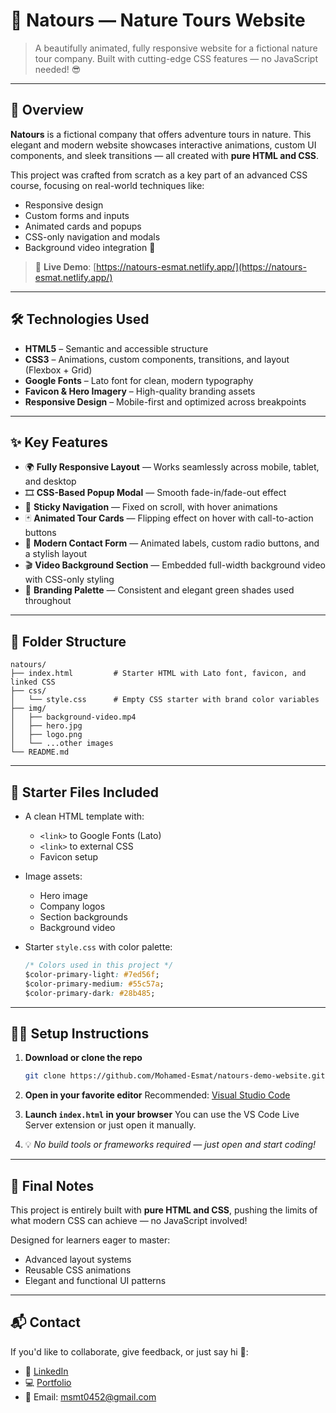 # 🌿 Natours — Nature Tours Website

> A beautifully animated, fully responsive website for a fictional nature tour company.
> Built with cutting-edge CSS features — no JavaScript needed! 😎

---

## 📌 Overview

**Natours** is a fictional company that offers adventure tours in nature. This elegant and modern website showcases interactive animations, custom UI components, and sleek transitions — all created with **pure HTML and CSS**.

This project was crafted from scratch as a key part of an advanced CSS course, focusing on real-world techniques like:

* Responsive design
* Custom forms and inputs
* Animated cards and popups
* CSS-only navigation and modals
* Background video integration 🎥

> 🔗 **Live Demo**: [https://natours-esmat.netlify.app/](https://natours-esmat.netlify.app/)

---

## 🛠️ Technologies Used

* **HTML5** – Semantic and accessible structure
* **CSS3** – Animations, custom components, transitions, and layout (Flexbox + Grid)
* **Google Fonts** – Lato font for clean, modern typography
* **Favicon & Hero Imagery** – High-quality branding assets
* **Responsive Design** – Mobile-first and optimized across breakpoints

---

## ✨ Key Features

* 🌍 **Fully Responsive Layout** — Works seamlessly across mobile, tablet, and desktop
* 🎞️ **CSS-Based Popup Modal** — Smooth fade-in/fade-out effect
* 🧱 **Sticky Navigation** — Fixed on scroll, with hover animations
* 🃏 **Animated Tour Cards** — Flipping effect on hover with call-to-action buttons
* 📝 **Modern Contact Form** — Animated labels, custom radio buttons, and a stylish layout
* 🎬 **Video Background Section** — Embedded full-width background video with CSS-only styling
* 🎨 **Branding Palette** — Consistent and elegant green shades used throughout

---

## 🧱 Folder Structure

```
natours/
├── index.html         # Starter HTML with Lato font, favicon, and linked CSS
├── css/
│   └── style.css      # Empty CSS starter with brand color variables
├── img/
│   ├── background-video.mp4
│   ├── hero.jpg
│   ├── logo.png
│   └── ...other images
└── README.md
```

---

## 📂 Starter Files Included

* A clean HTML template with:

  * `<link>` to Google Fonts (Lato)
  * `<link>` to external CSS
  * Favicon setup
* Image assets:

  * Hero image
  * Company logos
  * Section backgrounds
  * Background video
* Starter `style.css` with color palette:

  ```css
  /* Colors used in this project */
  $color-primary-light: #7ed56f;
  $color-primary-medium: #55c57a;
  $color-primary-dark: #28b485;
  ```

---

## 👨‍💼 Setup Instructions

1. **Download or clone the repo**

   ```bash
   git clone https://github.com/Mohamed-Esmat/natours-demo-website.git
   ```

2. **Open in your favorite editor**
   Recommended: [Visual Studio Code](https://code.visualstudio.com/)

3. **Launch `index.html` in your browser**
   You can use the VS Code Live Server extension or just open it manually.

4. 💡 *No build tools or frameworks required — just open and start coding!*

---

## 💬 Final Notes

This project is entirely built with **pure HTML and CSS**, pushing the limits of what modern CSS can achieve — no JavaScript involved!

Designed for learners eager to master:

* Advanced layout systems
* Reusable CSS animations
* Elegant and functional UI patterns

---

## 📬 Contact

If you'd like to collaborate, give feedback, or just say hi 👋:

* 💼 [LinkedIn](https://www.linkedin.com/in/mohamed-esmat-abdalhafiz-frontend-developer/)
* 💻 [Portfolio](https://mohamedesmat.me)
* 📧 Email: [msmt0452@gmail.com](mailto:msmt0452@gmail.com)
